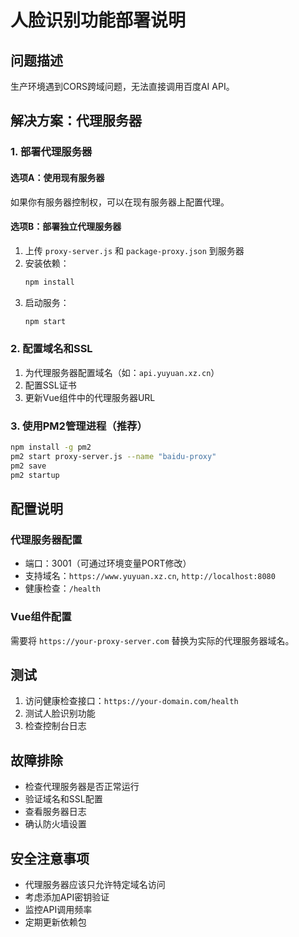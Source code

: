 # 人脸识别功能部署说明

## 问题描述
生产环境遇到CORS跨域问题，无法直接调用百度AI API。

## 解决方案：代理服务器

### 1. 部署代理服务器

#### 选项A：使用现有服务器
如果你有服务器控制权，可以在现有服务器上配置代理。

#### 选项B：部署独立代理服务器
1. 上传 `proxy-server.js` 和 `package-proxy.json` 到服务器
2. 安装依赖：
   ```bash
   npm install
   ```
3. 启动服务：
   ```bash
   npm start
   ```

### 2. 配置域名和SSL
1. 为代理服务器配置域名（如：`api.yuyuan.xz.cn`）
2. 配置SSL证书
3. 更新Vue组件中的代理服务器URL

### 3. 使用PM2管理进程（推荐）
```bash
npm install -g pm2
pm2 start proxy-server.js --name "baidu-proxy"
pm2 save
pm2 startup
```

## 配置说明

### 代理服务器配置
- 端口：3001（可通过环境变量PORT修改）
- 支持域名：`https://www.yuyuan.xz.cn`, `http://localhost:8080`
- 健康检查：`/health`

### Vue组件配置
需要将 `https://your-proxy-server.com` 替换为实际的代理服务器域名。

## 测试
1. 访问健康检查接口：`https://your-domain.com/health`
2. 测试人脸识别功能
3. 检查控制台日志

## 故障排除
- 检查代理服务器是否正常运行
- 验证域名和SSL配置
- 查看服务器日志
- 确认防火墙设置

## 安全注意事项
- 代理服务器应该只允许特定域名访问
- 考虑添加API密钥验证
- 监控API调用频率
- 定期更新依赖包
